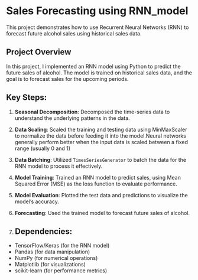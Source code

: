 # Sales Forecasting using RNN_model
This project demonstrates how to use Recurrent Neural Networks (RNN) to forecast future alcohol sales using historical sales data.
## Project Overview

In this project, I implemented an RNN model using Python to predict the future sales of alcohol. The model is trained on historical sales data, and the goal is to forecast sales for the upcoming periods.

## Key Steps:

1. **Seasonal Decomposition**: Decomposed the time-series data to understand the underlying patterns in the data.
2. **Data Scaling**: Scaled the training and testing data using MinMaxScaler to normalize the data before feeding it into the model.Neural networks generally perform better when the input data is scaled between a fixed range (usually 0 and 1)
3. **Data Batching**: Utilized `TimesSeriesGenerator` to batch the data for the RNN model to process it effectively.
4. **Model Training**: Trained an RNN model to predict sales, using Mean Squared Error (MSE) as the loss function to evaluate performance.
5. **Model Evaluation**: Plotted the test data and predictions to visualize the model’s accuracy.
6. **Forecasting**: Used the trained model to forecast future sales of alcohol.

7. ## Dependencies:

- TensorFlow/Keras (for the RNN model)
- Pandas (for data manipulation)
- NumPy (for numerical operations)
- Matplotlib (for visualizations)
- scikit-learn (for performance metrics)

